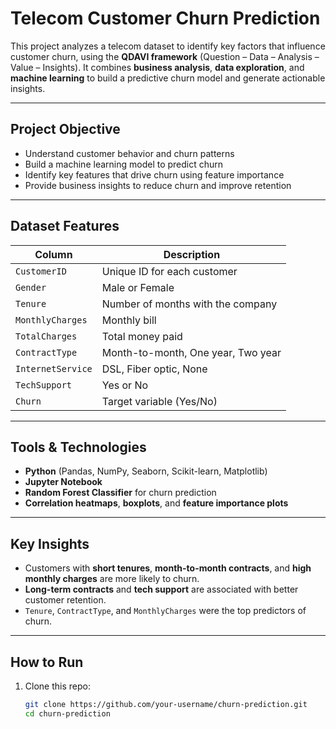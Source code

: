 # Telecom Customer Churn Prediction

This project analyzes a telecom dataset to identify key factors that influence customer churn, using the **QDAVI framework** (Question – Data – Analysis – Value – Insights). It combines **business analysis**, **data exploration**, and **machine learning** to build a predictive churn model and generate actionable insights.

---

## Project Objective

- Understand customer behavior and churn patterns
- Build a machine learning model to predict churn
- Identify key features that drive churn using feature importance
- Provide business insights to reduce churn and improve retention

---

## Dataset Features

| Column             | Description |
|--------------------|-------------|
| `CustomerID`       | Unique ID for each customer |
| `Gender`           | Male or Female |
| `Tenure`           | Number of months with the company |
| `MonthlyCharges`   | Monthly bill |
| `TotalCharges`     | Total money paid |
| `ContractType`     | Month-to-month, One year, Two year |
| `InternetService`  | DSL, Fiber optic, None |
| `TechSupport`      | Yes or No |
| `Churn`            | Target variable (Yes/No) |

---

## Tools & Technologies

- **Python** (Pandas, NumPy, Seaborn, Scikit-learn, Matplotlib)
- **Jupyter Notebook**
- **Random Forest Classifier** for churn prediction
- **Correlation heatmaps**, **boxplots**, and **feature importance plots**

---

## Key Insights

- Customers with **short tenures**, **month-to-month contracts**, and **high monthly charges** are more likely to churn.
- **Long-term contracts** and **tech support** are associated with better customer retention.
- `Tenure`, `ContractType`, and `MonthlyCharges` were the top predictors of churn.

---

## How to Run

1. Clone this repo:
   ```bash
   git clone https://github.com/your-username/churn-prediction.git
   cd churn-prediction
